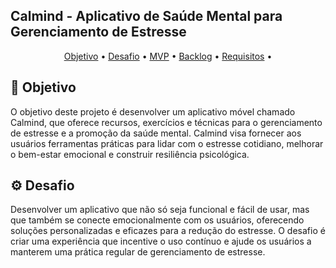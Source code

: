 ## Calmind - Aplicativo de Saúde Mental para Gerenciamento de Estresse

  <p align="center">
     <a href ="#objetivo">Objetivo</a>  •
     <a href ="#desafio">Desafio</a>  •
     <a href ="#mvp">MVP</a>  •
     <a href ="#backlog">Backlog</a>  •
     <a href ="#requisitos">Requisitos</a>  •
   </p>



## 🎯 Objetivo <a id="objetivo"></a>
O objetivo deste projeto é desenvolver um aplicativo móvel chamado Calmind, que oferece recursos, exercícios e técnicas para o gerenciamento de estresse e a promoção da saúde mental. Calmind visa fornecer aos usuários ferramentas práticas para lidar com o estresse cotidiano, melhorar o bem-estar emocional e construir resiliência psicológica.

## ⚙ Desafio <a id="desafio"></a>
Desenvolver um aplicativo que não só seja funcional e fácil de usar, mas que também se conecte emocionalmente com os usuários, oferecendo soluções personalizadas e eficazes para a redução do estresse. O desafio é criar uma experiência que incentive o uso contínuo e ajude os usuários a manterem uma prática regular de gerenciamento de estresse.


